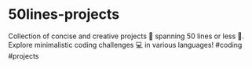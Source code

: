 # 50lines-projects
Collection of concise and creative projects 🌟 spanning 50 lines or less 🚀. Explore minimalistic coding challenges 💻 in various languages! #coding #projects
